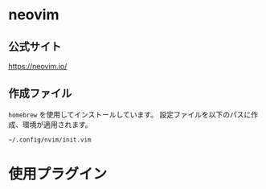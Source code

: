 # neovim

## 公式サイト
https://neovim.io/

## 作成ファイル
`homebrew` を使用してインストールしています。
設定ファイルを以下のパスに作成、環境が適用されます。
```
~/.config/nvim/init.vim
```

# 使用プラグイン

